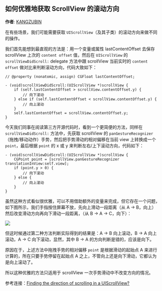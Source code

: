 如何优雅地获取 ScrollView 的滚动方向
--------
**作者**: [KANGZUBIN](https://weibo.com/kangzubin)

在有些场景，我们可能需要获取 `UIScrollView`（及其子类）的滚动方向来做不同的操作。

我们首先能想到最直观的方法是：用一个变量或属性 lastContentOffset 去保存 scrollView 上次的 `content offset` 值，然后在 `UIScrollView` 的 `scrollViewDidScroll:` delegate 方法中跟 scrollView 当前实时的 `content offset` 做对比来判断滚动方向，代码大致如下：

```objc
// @property (nonatomic, assign) CGFloat lastContentOffset;

- (void)scrollViewDidScroll:(UIScrollView *)scrollView {
    if (self.lastContentOffset > scrollView.contentOffset.y) {
        // 向下滚动
    } else if (self.lastContentOffset < scrollView.contentOffset.y) {
        // 向上滚动
    }
    self.lastContentOffset = scrollView.contentOffset.y;
}
```

今天我们同事在阅读第三方开源代码时，看到一个更简便的方法，同样在 `scrollViewDidScroll:` 方法中，先获取 scrollView 的 `panGestureRecognizer`（拖拽/移动动作）手势，然后把手势滑动的相对偏移在当前 view 上转换成一个 `point`，最后根据 `point` 的 x 或 y 来判断左右/上下滚动方向，代码如下：

```objc
- (void)scrollViewDidScroll:(UIScrollView *)scrollView {
    CGPoint point = [scrollView.panGestureRecognizer translationInView:self.view];
    if (point.y > 0) {
        // 向下滚动
    } else {
        // 向上滚动
    }
}
```

虽然这种方式看似很优雅，可以不用借助额外的变量来完成，但它存在一个问题，如下图所示，我们手指按住屏幕不放，先向上滑动一段距离（从 A -> B，向上）然后改变滑动方向再向下滑动一段距离，（从 B -> A -> C，向下）：

![](https://github.com/iOS-Tips/iOS-tech-set/blob/master/images/2018/04/3-1.png)

但这时候通过第二种方法判断实际得到的结果是：A -> B 向上滚动，B -> A 向上滚动，A -> C 向下滚动，显然，其中 B -> A 的方向判断是错的，应该是向下。

原因在于，上述方法中拖拽手势的相对偏移 `point` 是根据滑动的起始点 A 来进行计算的，所在只要手势停留在起始点 A 之上，不管向上还是向下滑动，它都认为是向上滚动了。

所以这种优雅的方法只适用于 scrollView 一次手势滑动中不改变方向的情况。

参考连接：[Finding the direction of scrolling in a UIScrollView?](https://stackoverflow.com/questions/2543670/finding-the-direction-of-scrolling-in-a-uiscrollview)

